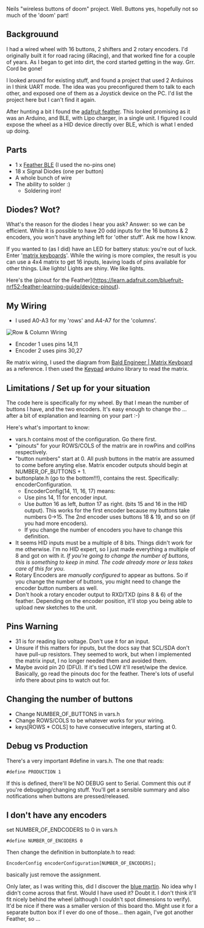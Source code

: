 Neils "wireless buttons of doom" project.
Well. Buttons yes, hopefully not so much of the 'doom' part!

Backgrouund
-----------

I had a wired wheel with 16 buttons, 2 shifters and 2 rotary encoders. 
I'd originally built it for road racing (iRacing), and that worked fine for a couple of years. As I began to get into dirt, the cord started getting in the way.
Grr. Cord be gone!

I looked around for existing stuff, and found a project that used 2 Arduinos in I think UART mode. The idea was you preconfigured them to talk to each other, and exposed one of them as a Joystick device on the PC. I'd list the project here but I can't find it again.

After hunting a bit I found the [adafruit feather](https://www.adafruit.com/product/3406).
This looked promising as it was an Arduino, and BLE, with Lipo charger, in a single unit.
I figured I could expose the wheel as a HID device directly over BLE, which is what I ended up doing.

Parts
-----
 - 1 x [Feather BLE](https://www.adafruit.com/product/3406) (I used the no-pins one)
 - 18 x Signal Diodes (one per button)
 - A whole bunch of wire
 - The ability to solder :)
   - Soldering iron!


Diodes? Wot?
------------
What's the reason for the diodes I hear you ask?
Answer: so we can be efficient. While it is possible to have 20 odd inputs for the 16 buttons & 2 encoders, you won't have anything left for 'other stuff'.  Ask me how I know.

If you wanted to (as I did) have an LED for battery status: you're out of luck.
Enter '[matrix keyboards](https://www.baldengineer.com/arduino-keyboard-matrix-tutorial.html)'. While the wiring is more complex, the result is you can use a 4x4 matrix to get 16 inputs, leaving loads of pins available for other things. Like lights! Lights are shiny. We like lights.

Here's the (pinout for the Feather](https://learn.adafruit.com/bluefruit-nrf52-feather-learning-guide/device-pinout).

My Wiring
---------
 - I used A0-A3 for my 'rows' and A4-A7 for the 'columns'.

![Row & Column Wiring](https://raw.githubusercontent.com/scornflake/WirelessButtons/master/images/IMG_4721.jpg)

 - Encoder 1 uses pins 14,11
 - Encoder 2 uses pins 30,27
 
 
Re matrix wiring, I used the diagram from [Bald Engineer | Matrix Keyboard](https://www.baldengineer.com/wp-content/uploads/2017/12/Ghosting-Example.jpg) as a reference. I then used the [Keypad](https://github.com/Chris--A/Keypad) arduino library to read the matrix.



Limitations / Set up for your situation
---------------------------------------

The code here is specifically for my wheel.
By that I mean the number of buttons I have, and the two encoders.
It's easy enough to change tho ... after a bit of explanation and learning on your part :-)

Here's what's important to know:
 - vars.h contains most of the configuration. Go there first.
 - "pinouts" for your ROWS/COLS of the matrix are in rowPins and colPins respectively.
 - "button numbers" start at 0. All push buttons in the matrix are assumed to come before anyting else. Matrix encoder outputs should begin at NUMBER_OF_BUTTONS + 1.
 - buttonplate.h (go to the bottom!!!), contains the rest. Specifically: encoderConfiguration.
   -  EncoderConfig(14, 11, 16, 17) means:
    - Use pins 14, 11 for encoder input.
    - Use *button* 16 as left, *button* 17 as right. (bits 15 and 16 in the HID output). This works for the first encoder because my buttons take numbers 0->15.  The 2nd encoder uses buttons 18 & 19, and so on (if you had more encoders).
    - If you change the number of encoders you have to change this definition.    
 - It seems HID inputs must be a multiple of 8 bits. Things didn't work for me otherwise. I'm no HID expert, so I just made everything a multiple of 8 and got on with it.  *If you're going to change the number of buttons, this is something to keep in mind. The code already more or less takes care of this for you*.
 - Rotary Encoders are *manually configured* to appear as buttons.  So if you change the number of buttons, you might need to change the encoder button numbers as well.
 - Don't hook a rotary encoder output to RXD/TXD (pins 8 & 6) of the feather. Depending on the encoder position, it'll stop you being able to upload new sketches to the unit.

Pins Warning
------------
- 31 is for reading lipo voltage. Don't use it for an input. 
- Unsure if this matters for inputs, but the docs say that SCL/SDA don't have pull-up resistors. They seemed to work, but when I implemented the matrix input, I no longer needed them and avoided them.
- Maybe avoid pin 20 (DFU). If it's tied LOW it'll reset/wipe the device. Basically, go read the pinouts doc for the feather. There's lots of useful info there about pins to watch out for.

Changing the number of buttons
------------------------------
- Change NUMBER_OF_BUTTONS in vars.h
- Change ROWS/COLS to be whatever works for your wiring.
- keys[ROWS * COLS] to have consecutive integers, starting at 0.


 Debug vs Production
 -------------------

 There's a very important #define in vars.h.
 The one that reads:

```
#define PRODUCTION 1
```

If this is defined, there'll be NO DEBUG sent to Serial.
Comment this out if you're debugging/changing stuff. You'll get a sensible summary and also notifications when buttons are pressed/released.


I don't have any encoders
-------------------------

set NUMBER_OF_ENDCODERS to 0 in vars.h

```
#define NUMBER_OF_ENCODERS 0
```

Then change the definition in buttonplate.h to read:

```
EncoderConfig encoderConfiguration[NUMBER_OF_ENCODERS];
```

basically just remove the assignment.



Only later, as I was writing this, did I discover the [blue martin](https://sim-lab.eu/product/blue-marlin-wireless-joystick-device/). No idea why I didn't come across that first.
Would I have used it?  Doubt it. I don't think it'll fit nicely behind the wheel (although I couldn't spot dimensions to verify). 
It'd be nice if there was a smaller version of this board tho.  Might use it for a separate button box if I ever do one of those... then again, I've got another Feather, so ...